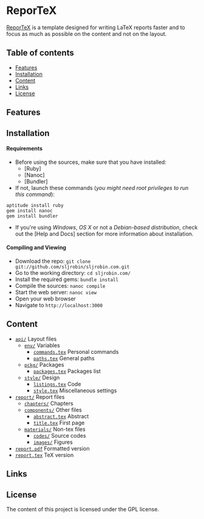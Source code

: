 # ReporTeX
[ReporTeX] is a template designed for writing LaTeX reports faster and to focus as much as possible on the content and not on the layout.

## Table of contents
* [Features]
* [Installation]
* [Content]
* [Links]
* [License]

## Features
## Installation
#### Requirements
* Before using the sources, make sure that you have installed:
    * [Ruby]
    * [Nanoc]
    * [Bundler]
* If not, launch these commands (_you might need root privileges to run this command_):
```
aptitude install ruby
gem install nanoc
gem install bundler
```
* If you're using _Windows_, _OS X_ or not a _Debian-based distribution_, check out the [Help and Docs] section for more information about installation.

#### Compiling and Viewing
* Download the repo: `git clone git://github.com/sljrobin/sljrobin.com.git`
* Go to the working directory: `cd sljrobin.com/`
* Install the required gems: `bundle install`
* Compile the sources: `nanoc compile`
* Start the web server: `nanoc view`
* Open your web browser
* Navigate to `http://localhost:3000`

## Content
* [`api/`] Layout files
    * [`env/`] Variables
        * [`commands.tex`] Personal commands
        * [`paths.tex`] General paths
    * [`pckg/`] Packages
        * [`packages.tex`] Packages list
    * [`style/`] Design
        * [`listings.tex`] Code
        * [`style.tex`] Miscellaneous settings
* [`report/`] Report files
    * [`chapters/`] Chapters
    * [`components/`] Other files
        * [`abstract.tex`] Abstract
        * [`title.tex`] First page
    * [`materials/`] Non-tex files
        * [`codes/`] Source codes
        * [`images/`] Figures
* [`report.pdf`] Formatted version
* [`report.tex`] TeX version

## Links

## License
The content of this project is licensed under the GPL license.


[Features]: /README.md#features "Features"
[Installation]: /README.md#installation "Installation"
[Content]: /README.md#content "Content"
[Links]: /README.md#links "Links"
[License]: /README.md#license "License"

[`api/`]: /api/ "api/"
[`env/`]: /api/env/ "env/"
[`commands.tex`]: /api/env/commands.tex "commands.tex"
[`paths.tex`]: /api/env/paths.tex "paths.tex"
[`pckg/`]: /api/pckg/ "pckg/"
[`packages.tex`]: /api/pckg/packages.tex "packages.tex"
[`style/`]: /api/style/ "style/"
[`listings.tex`]: /api/style/listings.tex "listings.tex"
[`style.tex`]: /api/style/style.tex "style.tex"
[`report/`]: /report/ "report/"
[`chapters/`]: /report/chapters/ "chapters/"
[`components/`]: /report/components/ "components/"
[`abstract.tex`]: /report/components/abstract.tex "abstract.tex"
[`title.tex`]: /report/components/title.tex "title.tex"
[`materials/`]: /report/materials/ "materials/"
[`codes/`]: /report/materials/codes/ "codes/"
[`images/`]: /report/materials/images/ "images/"
[`report.pdf`]: /report.pdf "report.pdf"
[`report.tex`]: /report.tex "report.tex"


[ReporTeX]: / "ReporTeX"
